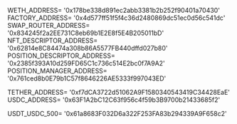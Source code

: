 <!-- uniswap -->

WETH_ADDRESS= '0x178be338d891ec2abb3381b2b252f90401a70430'
FACTORY_ADDRESS= '0x4d577ff51f5f4c36d2480869dc51ec0d56c541dc'
SWAP_ROUTER_ADDRESS= '0x834245f2a2EE731C8eb69b1E2E8f5E4B205011bD'
NFT_DESCRIPTOR_ADDRESS= '0x62814e8C84474a308b86A5577FB440dffd027b80'
POSITION_DESCRIPTOR_ADDRESS= '0x2385f393A10d259FD65C1c736c514E2bc0f7A9A2'
POSITION_MANAGER_ADDRESS= '0x761ced8b0E79b1C57f8646226AE5333f997043ED'

<!-- tokens -->

TETHER_ADDRESS= '0xf7dCA3722d51062A9F1580340543419C34428EaE'
USDC_ADDRESS= '0x63F1A2bC12C63f956c4f59b3B9700b21433685f2'

<!-- pools -->

USDT_USDC_500= '0x61a8683F032D6a322F253FA83b294339A9F658c2'
